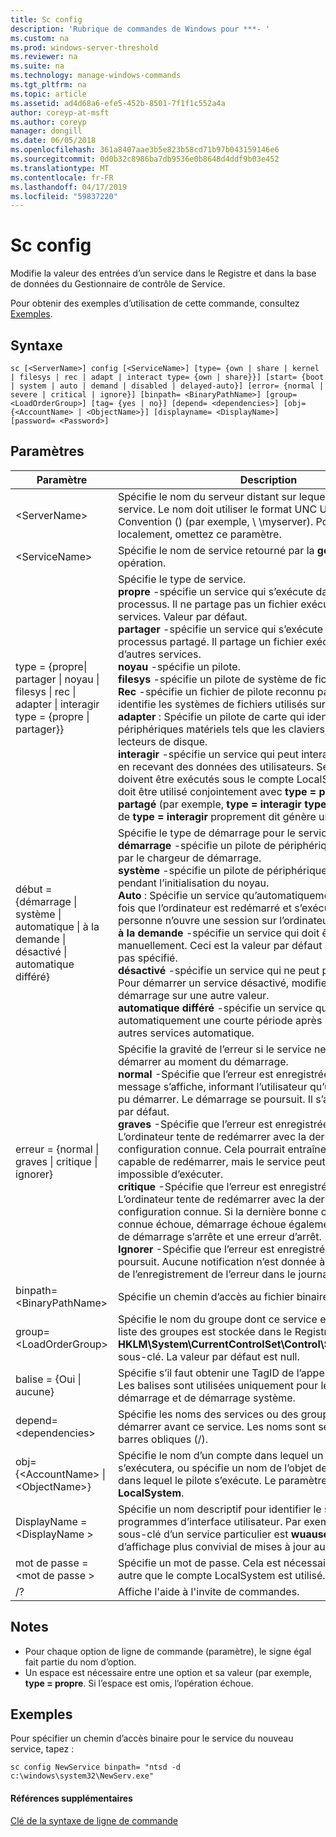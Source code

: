```yaml
---
title: Sc config
description: 'Rubrique de commandes de Windows pour ***- '
ms.custom: na
ms.prod: windows-server-threshold
ms.reviewer: na
ms.suite: na
ms.technology: manage-windows-commands
ms.tgt_pltfrm: na
ms.topic: article
ms.assetid: ad4d68a6-efe5-452b-8501-7f1f1c552a4a
author: coreyp-at-msft
ms.author: coreyp
manager: dongill
ms.date: 06/05/2018
ms.openlocfilehash: 361a8407aae3b5e823b58cd71b97b043159146e6
ms.sourcegitcommit: 0d0b32c8986ba7db9536e0b8648d4ddf9b03e452
ms.translationtype: MT
ms.contentlocale: fr-FR
ms.lasthandoff: 04/17/2019
ms.locfileid: "59837220"
---
```

# <a name="sc-config"></a>Sc config



Modifie la valeur des entrées d’un service dans le Registre et dans la base de données du Gestionnaire de contrôle de Service.

Pour obtenir des exemples d’utilisation de cette commande, consultez [Exemples](#BKMK_examples).

## <a name="syntax"></a>Syntaxe

```
sc [<ServerName>] config [<ServiceName>] [type= {own | share | kernel | filesys | rec | adapt | interact type= {own | share}}] [start= {boot | system | auto | demand | disabled | delayed-auto}] [error= {normal | severe | critical | ignore}] [binpath= <BinaryPathName>] [group= <LoadOrderGroup>] [tag= {yes | no}] [depend= <dependencies>] [obj= {<AccountName> | <ObjectName>}] [displayname= <DisplayName>] [password= <Password>]
```

## <a name="parameters"></a>Paramètres

|Paramètre|Description|
|---------|-----------|
|\<ServerName>|Spécifie le nom du serveur distant sur lequel se trouve le service. Le nom doit utiliser le format UNC Universal Naming Convention () (par exemple, \\ \\myserver). Pour exécuter SC.exe localement, omettez ce paramètre.|
|\<ServiceName>|Spécifie le nom de service retourné par la **getkeyname** opération.|
|type = {propre\| partager \| noyau \| filesys \| rec \| adapter \| interagir type = {propre \| partager}} | Spécifie le type de service.</br>**propre** -spécifie un service qui s’exécute dans son propre processus. Il ne partage pas un fichier exécutable avec d’autres services. Valeur par défaut.</br>**partager** -spécifie un service qui s’exécute comme un processus partagé. Il partage un fichier exécutable avec d’autres services.</br>**noyau** -spécifie un pilote.</br>**filesys** -spécifie un pilote de système de fichiers.</br>**Rec** -spécifie un fichier de pilote reconnu par le système qui identifie les systèmes de fichiers utilisés sur l’ordinateur.</br>**adapter** : Spécifie un pilote de carte qui identifie les périphériques matériels tels que les claviers, souris, et les lecteurs de disque.</br>**interagir** -spécifie un service qui peut interagir avec le bureau, en recevant des données des utilisateurs. Services interactifs doivent être exécutés sous le compte LocalSystem. Ce type doit être utilisé conjointement avec **type = propre** ou **type = partagé** (par exemple, **type = interagir** **type = propre**). À l’aide de **type = interagir** proprement dit génère une erreur.|
|début = {démarrage \| système \| automatique \| à la demande \| désactivé \| automatique différé}|Spécifie le type de démarrage pour le service.</br>**démarrage** -spécifie un pilote de périphérique qui est chargé par le chargeur de démarrage.</br>**système** -spécifie un pilote de périphérique est démarré pendant l’initialisation du noyau.</br>**Auto** : Spécifie un service qu’automatiquement démarre chaque fois que l’ordinateur est redémarré et s’exécute même si personne n’ouvre une session sur l’ordinateur.</br>**à la demande** -spécifie un service qui doit être démarré manuellement. Ceci est la valeur par défaut si **Démarrer =** n’est pas spécifié.</br>**désactivé** -spécifie un service qui ne peut pas être démarré. Pour démarrer un service désactivé, modifiez le type de démarrage sur une autre valeur.</br>**automatique différé** -spécifie un service qui démarre automatiquement une courte période après le démarrent des autres services automatique.|
|erreur = {normal \| graves \| critique \| ignorer}|Spécifie la gravité de l’erreur si le service ne parvient pas à démarrer au moment du démarrage.</br>**normal** -Spécifie que l’erreur est enregistrée et une boîte de message s’affiche, informant l’utilisateur qu’un service n’a pas pu démarrer. Le démarrage se poursuit. Il s’agit du paramètre par défaut.</br>**graves** -Spécifie que l’erreur est enregistrée (si possible). L’ordinateur tente de redémarrer avec la dernière bonne configuration connue. Cela pourrait entraîner l’ordinateur est capable de redémarrer, mais le service peut toujours être impossible d’exécuter.</br>**critique** -Spécifie que l’erreur est enregistrée (si possible). L’ordinateur tente de redémarrer avec la dernière bonne configuration connue. Si la dernière bonne configuration connue échoue, démarrage échoue également et le processus de démarrage s’arrête et une erreur d’arrêt.</br>**Ignorer** -Spécifie que l’erreur est enregistrée et démarrage se poursuit. Aucune notification n’est donnée à l’utilisateur au-delà de l’enregistrement de l’erreur dans le journal des événements.|
|binpath= \<BinaryPathName>|Spécifie un chemin d’accès au fichier binaire du service.|
|group= \<LoadOrderGroup>|Spécifie le nom du groupe dont ce service est un membre. La liste des groupes est stockée dans le Registre, dans le **HKLM\System\CurrentControlSet\Control\ServiceGroupOrder** sous-clé. La valeur par défaut est null.|
|balise = {Oui \| aucune}|Spécifie s’il faut obtenir une TagID de l’appel de CreateService. Les balises sont utilisées uniquement pour les pilotes de démarrage et de démarrage système.|
|depend= \<dependencies>|Spécifie les noms des services ou des groupes qui doivent démarrer avant ce service. Les noms sont séparés par des barres obliques (/).|
|obj= {\<AccountName> \| \<ObjectName>}|Spécifie le nom d’un compte dans lequel un service s’exécutera, ou spécifie un nom de l’objet de pilote Windows dans lequel le pilote s’exécute. Le paramètre par défaut est **LocalSystem**.|
|DisplayName = \<DisplayName >|Spécifie un nom descriptif pour identifier le service dans les programmes d’interface utilisateur. Par exemple, le nom de la sous-clé d’un service particulier est **wuauserv**, qui a un nom d’affichage plus convivial de mises à jour automatiques.|
|mot de passe = \<mot de passe >|Spécifie un mot de passe. Cela est nécessaire si un compte autre que le compte LocalSystem est utilisé.|
|/?|Affiche l'aide à l'invite de commandes.|

## <a name="remarks"></a>Notes

-   Pour chaque option de ligne de commande (paramètre), le signe égal fait partie du nom d’option.
-   Un espace est nécessaire entre une option et sa valeur (par exemple, **type = propre**. Si l’espace est omis, l’opération échoue.

## <a name="BKMK_examples"></a>Exemples

Pour spécifier un chemin d’accès binaire pour le service du nouveau service, tapez :
```
sc config NewService binpath= "ntsd -d c:\windows\system32\NewServ.exe"
```

#### <a name="additional-references"></a>Références supplémentaires

[Clé de la syntaxe de ligne de commande](command-line-syntax-key.md)